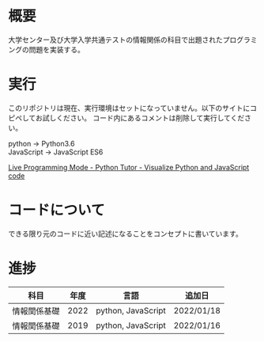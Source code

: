 # 概要

大学センター及び大学入学共通テストの情報関係の科目で出題されたプログラミングの問題を実装する。

# 実行
このリポジトリは現在、実行環境はセットになっていません。以下のサイトにコピペしてお試しください。
コード内にあるコメントは削除して実行してください。

python -> Python3.6  
JavaScript -> JavaScript ES6

[Live Programming Mode - Python Tutor - Visualize Python and JavaScript code](https://pythontutor.com/live.html#mode=edit)

# コードについて
できる限り元のコードに近い記述になることをコンセプトに書いています。

# 進捗

|科目|年度|言語|追加日|
|----|----|----|----|
|情報関係基礎|2022|python, JavaScript|2022/01/18|
|情報関係基礎|2019|python, JavaScript|2022/01/16|